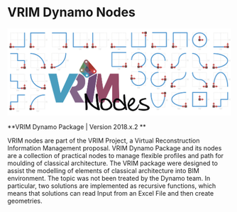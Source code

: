 # VRIM Dynamo Nodes



![](.gitbook/assets/vrimnodes_logo.png)

**VRIM Dynamo Package \| Version 2018.x.2
**

VRIM nodes are part of the VRIM Project, a Virtual Reconstruction Information Management proposal. VRIM Dynamo Package and its nodes are a collection of practical nodes to manage flexible profiles and path for moulding of classical architecture. The VRIM package were designed to assist the modelling of elements of classical architecture into BIM environment. The topic was not been treated by the Dynamo team. In particular, two solutions are implemented as recursive functions, which means that solutions can read Input from an Excel File and then create geometries.

